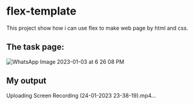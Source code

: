 # flex-template
This project show how i can use flex to make web page by html and css.
## The task page:
![WhatsApp Image 2023-01-03 at 6 26 08 PM](https://user-images.githubusercontent.com/52126542/213923483-b7f9594d-72a0-4440-8846-0bdc5808303a.jpeg)
 ## My output
Uploading Screen Recording (24-01-2023 23-38-19).mp4…

